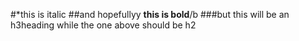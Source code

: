 #*this is italic </b>
##and hopefullyy **this is bold**/b
###but this will be an h3heading while the one above should be h2 </b>

